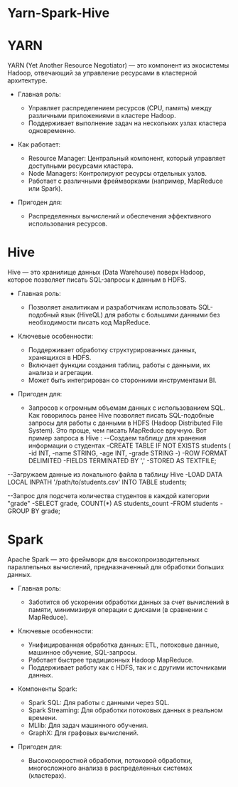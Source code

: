 # Yarn-Spark-Hive
# YARN  
YARN (Yet Another Resource Negotiator) — это компонент из экосистемы Hadoop, отвечающий за управление ресурсами в кластерной архитектуре.  

- Главная роль:
  - Управляет распределением ресурсов (CPU, память) между различными приложениями в кластере Hadoop.
  - Поддерживает выполнение задач на нескольких узлах кластера одновременно.
  
- Как работает:
  - Resource Manager: Центральный компонент, который управляет доступными ресурсами кластера.
  - Node Managers: Контролируют ресурсы отдельных узлов.
  - Работает с различными фреймворками (например, MapReduce или Spark).
  
- Пригоден для:  
  - Распределенных вычислений и обеспечения эффективного использования ресурсов.
# Hive  
Hive — это хранилище данных (Data Warehouse) поверх Hadoop, которое позволяет писать SQL-запросы к данным в HDFS.  

- Главная роль:  
  - Позволяет аналитикам и разработчикам использовать SQL-подобный язык (HiveQL) для работы с большими данными без необходимости писать код MapReduce.
  
- Ключевые особенности:
  - Поддерживает обработку структурированных данных, хранящихся в HDFS.
  - Включает функции создания таблиц, работы с данными, их анализа и агрегации.
  - Может быть интегрирован со сторонними инструментами BI.
- Пригоден для:  
  - Запросов к огромным объемам данных с использованием SQL.
Как говорилось ранее Hive позволяет писать SQL-подобные запросы для работы с данными в HDFS (Hadoop Distributed File System). Это проще, чем писать MapReduce вручную. Вот пример запроса в Hive :
--Создаем таблицу для хранения информации о студентах
-CREATE TABLE IF NOT EXISTS students (
    -id INT,
    -name STRING,
    -age INT,
    -grade STRING
-)
-ROW FORMAT DELIMITED
-FIELDS TERMINATED BY ','
-STORED AS TEXTFILE;

--Загружаем данные из локального файла в таблицу Hive
-LOAD DATA LOCAL INPATH '/path/to/students.csv' INTO TABLE students;

--Запрос для подсчета количества студентов в каждой категории "grade"
-SELECT grade, COUNT(*) AS students_count
-FROM students
-GROUP BY grade;

# Spark  
Apache Spark — это фреймворк для высокопроизводительных параллельных вычислений, предназначенный для обработки больших данных.

- Главная роль:  
  - Заботится об ускорении обработки данных за счет вычислений в памяти, минимизируя операции с дисками (в сравнении с MapReduce).

- Ключевые особенности:
  - Унифицированная обработка данных: ETL, потоковые данные, машинное обучение, SQL-запросы.
  - Работает быстрее традиционных Hadoop MapReduce.
  - Поддерживает работу как с HDFS, так и с другими источниками данных.
  
- Компоненты Spark:
  - Spark SQL: Для работы с данными через SQL.
  - Spark Streaming: Для обработки потоковых данных в реальном времени.
  - MLlib: Для задач машинного обучения.
  - GraphX: Для графовых вычислений.
- Пригоден для:  
  - Высокоскоростной обработки, потоковой обработки, многосложного анализа в распределенных системах (кластерах).
